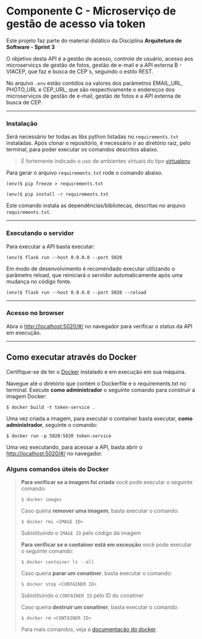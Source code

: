 # Componente C - Microserviço de gestão de acesso via token

Este projeto faz parte do material didático da Disciplina **Arquitetura de Software - Sprint 3** 

O objetivo desta API é a gestão de acesso, controle de usuário, acesso aos microservicçs de gestão de fotos, gestão de e-mail e a API externa B - VIACEP, que faz e busca de CEP´s, seguindo o estilo REST.

No arquivo  `.env`   estão contidos oa valores dos parâmetros EMAIL_URL, PHOTO_URL e CEP_URL, que são respectivamente o endereços dos microserviços de gestão de e-mail, gestão de fotos e a API externa de busca de CEP.


---
### Instalação


Será necessário ter todas as libs python listadas no `requirements.txt` instaladas.
Após clonar o repositório, é necessário ir ao diretório raiz, pelo terminal, para poder executar os comandos descritos abaixo.

> É fortemente indicado o uso de ambientes virtuais do tipo [virtualenv](https://virtualenv.pypa.io/en/latest/installation.html).

Para gerar o arquivo `requirements.txt` rode o comando abaixo.

```
(env)$ pip freeze > requirements.txt
```


```
(env)$ pip install -r requirements.txt
```

Este comando instala as dependências/bibliotecas, descritas no arquivo `requirements.txt`.

---
### Executando o servidor


Para executar a API  basta executar:

```
(env)$ flask run --host 0.0.0.0 --port 5020
```

Em modo de desenvolvimento é recomendado executar utilizando o parâmetro reload, que reiniciará o servidor
automaticamente após uma mudança no código fonte. 

```
(env)$ flask run --host 0.0.0.0 --port 5020 --reload
```

---
### Acesso no browser

Abra o [http://localhost:5020/#/](http://localhost:5020/#/) no navegador para verificar o status da API em execução.

---
## Como executar através do Docker

Certifique-se de ter o [Docker](https://docs.docker.com/engine/install/) instalado e em execução em sua máquina.

Navegue até o diretório que contém o Dockerfile e o requirements.txt no terminal.
Execute **como administrador** o seguinte comando para construir a imagem Docker:

```
$ docker build -t token-service .
```

Uma vez criada a imagem, para executar o container basta executar, **como administrador**, seguinte o comando:

```
$ docker run -p 5020:5020 token-service
```

Uma vez executando, para acessar a API, basta abrir o [http://localhost:5020/#/](http://localhost:5020/#/) no navegador.



### Alguns comandos úteis do Docker

>**Para verificar se a imagem foi criada** você pode executar o seguinte comando:
>
>```
>$ docker images
>```
>
> Caso queira **remover uma imagem**, basta executar o comando:
>```
>$ docker rmi <IMAGE ID>
>```
>Subistituindo o `IMAGE ID` pelo código da imagem
>
>**Para verificar se o container está em exceução** você pode executar o seguinte comando:
>
>```
>$ docker container ls --all
>```
>
> Caso queira **parar um conatiner**, basta executar o comando:
>```
>$ docker stop <CONTAINER ID>
>```
>Subistituindo o `CONTAINER ID` pelo ID do conatiner
>
>
> Caso queira **destruir um conatiner**, basta executar o comando:
>```
>$ docker rm <CONTAINER ID>
>```
>Para mais comandos, veja a [documentação do docker](https://docs.docker.com/engine/reference/run/).